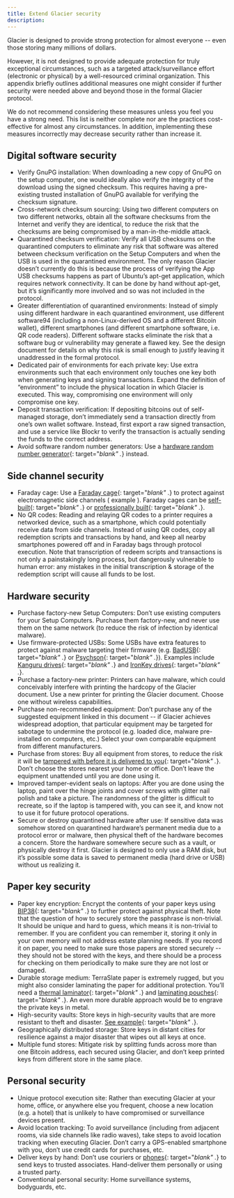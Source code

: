 ```yaml
---
title: Extend Glacier security
description:
---
```




Glacier is designed to provide strong protection for almost everyone -- even those storing many millions of dollars.

However, it is not designed to provide adequate protection for truly exceptional circumstances, such as a targeted attack/surveillance effort (electronic or physical) by a well-resourced criminal organization. This appendix briefly outlines additional measures one might consider if further security were needed above and beyond those in the formal Glacier protocol.

We do not recommend considering these measures unless you feel you have a strong need. This list is neither complete nor are the practices cost-effective for almost any circumstances. In addition, implementing these measures incorrectly may decrease security rather than increase it.

## Digital software security

* Verify GnuPG installation: When downloading a new copy of GnuPG on the setup
computer, one would ideally also verify the integrity of the download using the
signed checksum. This requires having a pre-existing trusted installation of GnuPG
available for verifying the checksum signature.
* Cross-network checksum sourcing: Using two different computers on two different
networks, obtain all the software checksums from the Internet and verify they are
identical, to reduce the risk that the checksums are being compromised by a
man-in-the-middle attack.
* Quarantined checksum verification: Verify all USB checksums on the quarantined
computers to eliminate any risk that software was altered between checksum
verification on the Setup Computers and when the USB is used in the quarantined
environment.
The only reason Glacier doesn’t currently do this is because the process of
verifying the App USB checksums happens as part of Ubuntu’s apt-get application,
which requires network connectivity. It can be done by hand without apt-get, but
it’s significantly more involved and so was not included in the protocol.
* Greater differentiation of quarantined environments: Instead of simply using
different hardware in each quarantined environment, use different software94
(including a non-Linux-derived OS and a different Bitcoin wallet), different
smartphones (and different smartphone software, i.e. QR code readers).
Different software stacks eliminate the risk that a software bug or vulnerability
may generate a flawed key. See the  design document  for details on why this risk is
small enough to justify leaving it unaddressed in the formal protocol.
* Dedicated pair of environments for each private key: Use extra environments such
that each environment only touches one key both when generating keys and signing
transactions. Expand the definition of “environment” to include the physical
location in which Glacier is executed. This way, compromising one environment will
only compromise one key.
* Deposit transaction verification: If depositing bitcoins out of self-managed
storage, don’t immediately send a transaction directly from one’s own wallet
software. Instead, first export a raw signed transaction, and use a service like
Blockr to verify the transaction is actually sending the funds to the correct
address.
* Avoid software random number generators: Use a
[hardware random number generator](https://en.wikipedia.org/wiki/Comparison_of_hardware_random_number_generators){: target="_blank" ._} instead.

## Side channel security
* Faraday cage: Use a [Faraday cage](https://en.wikipedia.org/wiki/Faraday_cage){: target="_blank" ._} to protect against electromagnetic side channels
( example ). Faraday cages can be [self-built](https://www.thesurvivalistblog.net/build-your-own-faraday-cage-heres-how/){: target="_blank" ._} or [professionally built](https://www.faradaycages.com/server-rooms){: target="_blank" ._}.
* No QR
codes: Reading and relaying QR codes to a printer requires a networked
device, such as a smartphone, which could potentially receive data from
side channels. Instead of using QR codes, copy all redemption scripts and
transactions by hand, and keep all nearby smartphones powered off and in
Faraday bags through protocol execution.
Note that transcription of redeem scripts and transactions is not only a
painstakingly long process, but dangerously vulnerable to human error: any mistakes
in the initial transcription & storage of the redemption script will cause all funds
to be lost.

## Hardware security
* Purchase
factory-new Setup Computers: Don’t use existing computers for your Setup
Computers. Purchase them factory-new, and never use them on the same
network (to reduce the risk of infection by identical malware).
* Use firmware-protected USBs: Some USBs have extra features to protect against
malware targeting their firmware (e.g.
[BadUSB](https://arstechnica.com/information-technology/2014/07/this-thumbdrive-hacks-computers-badusb-exploit-makes-devices-turn-evil/){: target="_blank" ._} or
[Psychson](https://github.com/brandonlw/Psychson){: target="_blank" ._}).
Examples include
[Kanguru drives](https://www.kanguru.com/secure-storage/defender-secure-flash-drives.shtml){: target="_blank" ._} and
[IronKey drives](http://www.ironkey.com/en-US/encrypted-storage-drives/250-basic.html){: target="_blank" ._}.
* Purchase a factory-new printer: Printers can have malware, which could conceivably interfere with printing the hardcopy of the Glacier document. Use a new printer for printing the Glacier document. Choose one without wireless
capabilities.
* Purchase non-recommended equipment: Don’t purchase any
of the suggested equipment linked in this document -- if Glacier achieves
widespread adoption, that particular equipment may be targeted for sabotage to
undermine the protocol (e.g. loaded dice, malware pre-installed on
computers, etc.) Select your own comparable equipment from different
manufacturers.
* Purchase from stores:  Buy all equipment from stores,
to reduce the risk it will be
[tampered with before it is delivered to you](https://arstechnica.com/tech-policy/2014/05/photos-of-an-nsa-upgrade-factory-show-cisco-router-getting-implant/){: target="_blank" ._}.
Don’t choose the stores nearest your home or office. Don’t leave the
equipment unattended until you are done using it.
* Improved
tamper-evident seals on laptops: After you are done using the laptop,
paint over the hinge joints and cover screws with glitter nail polish
and take a picture. The randomness of the glitter is difficult to
recreate, so if the laptop is tampered with, you can see it, and know not
to use it for future protocol operations.
* Secure or destroy quarantined
hardware after use: If sensitive data was somehow stored on quarantined
hardware’s permanent media due to a protocol error or malware, then
physical theft of the hardware becomes a concern. Store the hardware
somewhere secure such as a vault, or physically destroy it first.
Glacier is designed to only use a RAM disk, but it’s possible some data is saved to
permanent media (hard drive or USB) without us realizing it.

## Paper key security
* Paper key encryption: Encrypt the contents of your paper keys using
[BIP38](https://github.com/bitcoin/bips/blob/master/bip-0038.mediawiki){: target="_blank" ._}
to further protect against physical theft.
Note that the question of how to securely store the passphrase is non-trivial. It
should be unique and hard to guess, which means it is non-trivial to remember. If
you are confident you can remember it, storing it only in your own memory will not
address estate planning needs. If you record it on paper, you need to make sure
those papers are stored securely -- they should not be stored with the keys, and
there should be a process for checking on them periodically to make sure they are
not lost or damaged.
* Durable storage medium: TerraSlate paper is extremely rugged, but you
might also consider laminating the paper for additional protection. You’ll
need a [thermal laminator](http://a.co/cZBN1YU){: target="_blank" ._} and
[laminating pouches](http://a.co/ifISzje){: target="_blank" ._}. An
even more durable approach would be to engrave the private keys in
metal.
* High-security vaults: Store keys in high-security vaults that
are more resistant to theft and disaster.
[See example](http://mountainvault.net/){: target="_blank" ._}.
* Geographically
distributed storage: Store keys in distant cities for resilience against
a major disaster that wipes out all keys at once.
* Multiple fund stores: Mitigate risk by splitting funds across more than one Bitcoin address, each secured using Glacier, and don’t keep printed keys from different store in the same place.


## Personal security
* Unique protocol execution site: Rather than executing Glacier at your
home, office, or anywhere else you frequent, choose a new location (e.g.
a hotel) that is unlikely to have compromised or surveillance devices
present.
* Avoid location tracking: To avoid surveillance (including
from adjacent rooms, via side channels like radio waves), take steps to
avoid location tracking when executing Glacier. Don’t carry a GPS-enabled
smartphone with you, don’t use credit cards for purchases, etc.
* Deliver
keys by hand: Don’t use couriers or [phones](https://www.cbsnews.com/news/60-minutes-hacking-your-phone/){: target="_blank" ._} to send keys to trusted
associates. Hand-deliver them personally or using a trusted party.
* Conventional personal security: Home surveillance systems, bodyguards,
etc.
